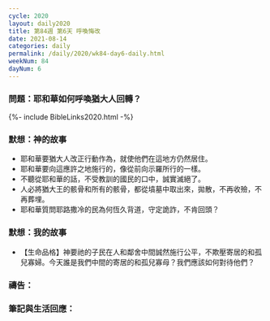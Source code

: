 ```yaml
---
cycle: 2020
layout: daily2020
title: 第84週 第6天 呼喚悔改
date: 2021-08-14
categories: daily
permalink: /daily/2020/wk84-day6-daily.html
weekNum: 84
dayNum: 6
---
```


### 問題：耶和華如何呼喚猶大人回轉？

{%- include BibleLinks2020.html -%}

### 默想：神的故事
+ 耶和華要猶大人改正行動作為，就使他們在這地方仍然居住。
+ 耶和華要向這應許之地施行的，像從前向示羅所行的一樣。
+ 不聽從耶和華的話，不受教訓的國民的口中，誠實滅絕了。
+ 人必將猶大王的骸骨和所有的骸骨，都從墳墓中取出來，拋散，不再收殮，不再葬埋。
+ 耶和華質問耶路撒冷的民為何恆久背道，守定詭詐，不肯回頭？

### 默想：我的故事
+ 【生命品格】神要祂的子民在人和鄰舍中間誠然施行公平，不欺壓寄居的和孤兒寡婦。今天誰是我們中間的寄居的和孤兒寡母？我們應該如何對待他們？

### 禱告：

### 筆記與生活回應：

